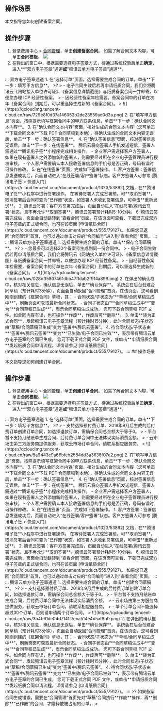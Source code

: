 ## 操作场景

本文指导您如何创建备案合同。

## 操作步骤

1. 登录费用中心 > [合同管理](https://console.cloud.tencent.com/expense/contract)，单击**创建备案合同**。
如需了解合同文本内容，可单击**合同模板**。
![](https://qcloudimg.tencent-cloud.cn/raw/0f565165990e7654519edae80c2969d3.png)
2. 在弹出的窗口中，根据需要选择电子签章方式，待通过系统校验后单击**确定**，进入**“双方电子签章”通道**或**“腾讯云单方电子签章”通道**。
<dx-tabs>
::: 双方电子签章通道
1. 在“选择订单”页面，选择需要生成合同的订单，单击**下一步：填写甲方信息**。
>?
> - 电子合同生效后若再申请纸质合同，我们会将腾讯云《网站接入单位许可证》、《备案信息详情截图》与纸质备案合同一并邮寄，以便您办理 ICP 经营性备案。
> - 因经营性备案年检需要，备案合同中的订单在次年《备案合同》到期后，可以重选择生成新的《备案合同》。
> 
![](https://qcloudimg.tencent-cloud.cn/raw/729e8f0d37a146053b2de23559ad0d3a.png)
2. 在“填写甲方信息”页面，按照提示填写框架合同中的甲方联系信息，单击**下一步：确认合同文本内容**。
3. 在“确认合同文本内容”页面，核对生成的合同文本内容（您可单击**下载合同文本**下载 PDF 合同草稿到本地），待确认生成的合同文本内容无误后，单击**下一步：确认签署信息**。
4. 在“确认签署信息”页面，核对签署信息无误后，单击**下一步：在线签署**。
腾讯云将向签署人手机发送短信，签署人需通过**腾讯电子签**小程序完成相关操作。
 - 企业客户需选择客户方签署人，如果在现有签署人之外添加新的签署人，则需要经过所在企业电子签管理员进行授权审核。
 - 个人客户需要确认本人接收签署信息的手机号是否正确，号码有误时可操作修改。
5. 在“在线签署”页面，完成如下签署操作。
 1. 客户方签署：签署信息发送成功后，页面自动进入“在线签署/客户签署”状态。客户方签署人可参考 [腾讯电子签 > 快速入门](https://cloud.tencent.com/document/product/1323/53882) 文档，在**腾讯电子签**小程序中进行签署操作。
在等待签署人完成签署前，可**取消签署**，取消签署后合同将变为“已作废”状态。如签署人未收到签署信息，可单击**重新发送**。
 2. 腾讯云签署：客户方签署完成后，页面自动进入“在线签署/腾讯云签署”状态，且不再允许**取消签署**。腾讯云签署预计耗时5-10分钟。
6. 腾讯云签署完成后，页面会自动跳转到“查看合同”页面。在该页面可查看、下载已完成双方电子签章的正式版合同，也可在该页面 [申请纸质合同](https://cloud.tencent.com/document/product/555/79127)。
如果您已返回“合同管理”首页，也可以通过单击对应的“合同编号”进入到“查看合同”页面。
:::
::: 腾讯云单方电子签章通道
1. 选择需要生成合同的订单，单击**保存合同草稿**。
>?
> - 您最多可以选择20个备案号生成到同一份合同中。
> - 电子合同生效后若再申请纸质合同，我们会将腾讯云《网站接入单位许可证》、《备案信息详情截图》与纸质备案合同一并邮寄，以便您办理 ICP 经营性备案。
> - 因经营性备案年检需要，备案合同中的订单在次年《备案合同》到期后，可以重选择生成新的《备案合同》。
> 
![](https://qcloudimg.tencent-cloud.cn/raw/028dff5807461dbb47ffdab2f914a899.png)
2. 在弹出的确认框中，核对相关信息，确认信息无误后，单击**确认保存**。
系统会在后台创建合同草稿（预计耗时3分钟），页面会自动返回“合同管理”首页。在该页面，您可看到刚刚创建的《框架合同》草稿，其：
 - 合同状态/子状态为“**草稿/合同草稿生成中**”，刷新页面可获取最新合同状态。
 - 合同子状态由“**合同草稿生成中**”变为“**合同草稿已生成**”，表示合同草稿生成成功。
您可下载合同草稿 PDF 文件。如合同内容有误，也可操作**作废**，作废后可**删除**。
3. 单击**转为正式合同**，发起腾讯云电子签章流程（预计耗时15分钟），此时合同状态/子状态由“草稿/合同草稿已生成”变为“签署中/腾讯云签署”。
4. 待合同状态/子状态由**“签署中/腾讯云签署”**变为**“已生效/电子合同已生效”**，表示带有腾讯云单方电子签章的合同已生成。
您可下载正式合同 PDF 文件，或单击**申请纸质合同**发起纸质合同申请流程，详情请参见 [申请纸质合同](https://cloud.tencent.com/document/product/555/79127)。
:::
</dx-tabs>
## 操作场景

本文指导您如何创建订单合同。

## 操作步骤

1. 登录费用中心 > [合同管理](https://console.cloud.tencent.com/expense/contract)，单击**创建订单合同**。
如需了解合同文本内容，可单击**合同模板**。
![](https://qcloudimg.tencent-cloud.cn/raw/a467b7a09855536b170714b284d260b7.png)
2. 在弹出的窗口中，根据需要选择电子签章方式，待通过系统校验后单击**确定**，进入**“双方电子签章”通道**或**“腾讯云单方电子签章”通道**。
<dx-tabs>
::: 双方电子签章通道
1. 在“选择订单”页面，选择需要生成合同的订单，单击**下一步：填写甲方信息**。
>?
> - 支持选择预付费订单、2018年9月后生成的后付费订单创建订单合同，如选择退款订单，需确保合同总金额大于等于0。
> - 平台暂不支持月结账单生成合同，后付费订单合同中无法体现实际消费金额。
> - 云市场由第三方服务商提供服务，获取云市场订单合同，请联系相应服务商。
> 
![](https://qcloudimg.tencent-cloud.cn/raw/5a9443c9a66bfeb2584dd3a3638f07e2.png)
2. 在“填写甲方信息”页面，按照提示填写框架合同中的甲方联系信息，单击**下一步：确认合同文本内容**。
3. 在“确认合同文本内容”页面，核对生成的合同文本内容（您可单击**下载合同文本**下载 PDF 合同草稿到本地），待确认生成的合同文本内容无误后，单击**下一步：确认签署信息**。
4. 在“确认签署信息”页面，核对签署信息无误后，单击**下一步：在线签署**。
腾讯云将向签署人手机发送短信，签署人需通过**腾讯电子签**小程序完成相关操作。
 - 企业客户需选择客户方签署人，如果在现有签署人之外添加新的签署人，则需要经过所在企业电子签管理员进行授权审核。
 - 个人客户需要确认本人接收签署信息的手机号是否正确，号码有误时可操作修改。
5. 在“在线签署”页面，完成如下签署操作。
 1. 客户方签署：签署信息发送成功后，页面自动进入“在线签署/客户签署”状态。客户方签署人可参考 [腾讯电子签 > 快速入门](https://cloud.tencent.com/document/product/1323/53882) 文档，在**腾讯电子签**小程序中进行签署操作。
在等待签署人完成签署前，可**取消签署**，取消签署后合同将变为“已作废”状态。如签署人未收到签署信息，可单击**重新发送**。
 2. 腾讯云签署：客户方签署完成后，页面自动进入“在线签署/腾讯云签署”状态，且不再允许**取消签署**。腾讯云签署预计耗时5-10分钟。
6. 腾讯云签署完成后，页面会自动跳转到“查看合同”页面。在该页面可查看、下载已完成双方电子签章的正式版合同，也可在该页面 [申请纸质合同](https://cloud.tencent.com/document/product/555/79127)。
如果您已返回“合同管理”首页，也可以通过单击对应的“合同编号”进入到“查看合同”页面。
:::
::: 腾讯云单方电子签章通道
1. 选择需要生成合同的订单，单击**创建合同草稿**。
>? 
> - 支持选择预付费订单、2018年9月后生成的后付费订单创建订单合同，如选择退款订单，需确保合同总金额大于等于0。
> - 平台暂不支持月结账单生成合同，后付费订单合同中无法体现实际消费金额。
> - 云市场由第三方服务商提供服务，获取云市场订单合同，请联系相应服务商。
> - 单个订单合同不能选择超过30个订单，否则请申请两个订单合同。
> 
![](https://qcloudimg.tencent-cloud.cn/raw/3b4b61de04d7141f7eca514e4d5af8b0.png)
2. 在弹出的确认框中，核对相关信息，确认信息无误后，单击**确认保存**。
系统会在后台创建合同草稿（预计耗时3分钟），页面会自动返回“合同管理”首页。在该页面，您可看到刚刚创建的《框架合同》草稿，其：
 - 合同状态/子状态为“**草稿/合同草稿生成中**”，刷新页面可获取最新合同状态。
 - 合同子状态由“**合同草稿生成中**”变为“**合同草稿已生成**”，表示合同草稿生成成功。
您可下载合同草稿 PDF 文件。如合同内容有误，也可操作**作废**，作废后可**删除**。
3. 单击**转为正式合同**，发起腾讯云电子签章流程（预计耗时15分钟），此时合同状态/子状态由“草稿/合同草稿已生成”变为“签署中/腾讯云签署”。
4. 待合同状态/子状态由**“签署中/腾讯云签署”**变为**“已生效/电子合同已生效”**，表示带有腾讯云单方电子签章的合同已生成。
您可下载正式合同 PDF 文件，或单击**申请纸质合同**发起纸质合同申请流程，详情请参见 [申请纸质合同](https://cloud.tencent.com/document/product/555/79127)。
:::
</dx-tabs>
>? 如果备案合同生成错误，需要在“合同管理”首页先对“草稿”合同执行**作废**操作，再**删除**“已作废”的合同，才能释放被占用的订单。
>


